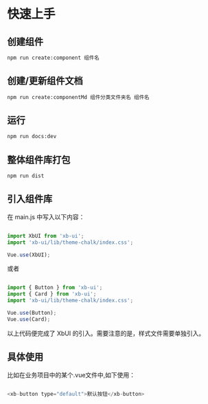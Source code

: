 # 快速上手

## 创建组件

```bash
npm run create:component 组件名
```

## 创建/更新组件文档

```bash
npm run create:componentMd 组件分类文件夹名 组件名
```


## 运行

```bash
npm run docs:dev
```

## 整体组件库打包

```bash
npm run dist
```

## 引入组件库

在 main.js 中写入以下内容：

```js

import XbUI from 'xb-ui';
import 'xb-ui/lib/theme-chalk/index.css';

Vue.use(XbUI);

```

或者

```js

import { Button } from 'xb-ui';
import { Card } from 'xb-ui';
import 'xb-ui/lib/theme-chalk/index.css';

Vue.use(Button);
Vue.use(Card);

```

以上代码便完成了 XbUI 的引入。需要注意的是，样式文件需要单独引入。

## 具体使用

比如在业务项目中的某个.vue文件中,如下使用：

```js

<xb-button type="default">默认按钮</xb-button>

```
